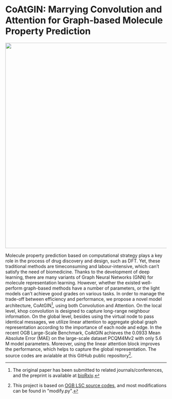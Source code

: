 # CoAtGIN: Marrying Convolution and Attention for Graph-based Molecule Property Prediction

<img src="https://user-images.githubusercontent.com/25788176/187106827-40d240fb-c8c3-49e9-a92c-e31c3d48a43a.png" width="640" />

Molecule property prediction based on computational
strategy plays a key role in the process of drug discovery
and design, such as DFT. Yet, these traditional methods are timeconsuming
and labour-intensive, which can’t satisfy the need
of biomedicine. Thanks to the development of deep learning,
there are many variants of Graph Neural Networks (GNN) for
molecule representation learning. However, whether the existed
well-perform graph-based methods have a number of parameters,
or the light models can’t achieve good grades on various
tasks. In order to manage the trade-off between efficiency and
performance, we propose a novel model architecture, CoAtGIN[^1],
using both Convolution and Attention. On the local level, khop
convolution is designed to capture long-range neighbour
information. On the global level, besides using the virtual node to
pass identical messages, we utilize linear attention to aggregate
global graph representation according to the importance of each
node and edge. In the recent OGB Large-Scale Benchmark,
CoAtGIN achieves the 0.0933 Mean Absolute Error (MAE) on
the large-scale dataset PCQM4Mv2 with only 5.6 M model parameters.
Moreover, using the linear attention block improves the
performance, which helps to capture the global representation.
The source codes are avialable at this GitHub public repository[^2].

[^1]: The original paper has been submitted to related journals/conferences, and the preprint is available at [bioRxiv](https://biorxiv.org/cgi/content/short/2022.08.26.505499v1).
[^2]: This project is based on [OGB LSC source codes](https://github.com/snap-stanford/ogb/tree/master/examples/lsc/wikikg90m-v2), and most modifications can be found in "modify.py".
